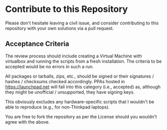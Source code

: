 # Contribute to this Repository
Please don't hesitate leaving a civil issue, and consider contributing to this repository with your own solutions via a pull request.

## Acceptance Criteria
The review process should include creating a Virtual Machine with virtualbox and running the scripts from a fresh installation. The criteria to be accepted would be no errors in such a run.

All packages or tarballs, zips, etc., should be signed or their signatures / hashes / checksums checked accordingly. PPAs hosted in https://launchpad.net will fall into this category (i.e., accepted) as, although they might be unofficial / unsupported, they have signing keys. 

This obviously excludes any hardware-specific scripts that I wouldn't be able to reproduce (e.g., for non-Thinkpad laptops).

You are free to fork the repository as per the License should you wouldn't agree with the above.
